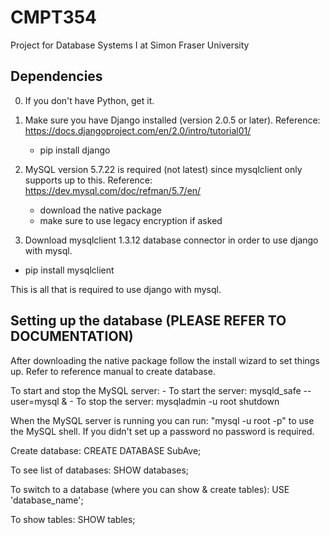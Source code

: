 # CMPT354
Project for Database Systems I at Simon Fraser University

## Dependencies

0. If you don't have Python, get it.

1. Make sure you have Django installed (version 2.0.5 or later). Reference: https://docs.djangoproject.com/en/2.0/intro/tutorial01/
    - pip install django


2. MySQL version 5.7.22 is required (not latest) since mysqlclient only supports up to this. Reference: https://dev.mysql.com/doc/refman/5.7/en/
    - download the native package
    - make sure to use legacy encryption if asked


3. Download mysqlclient 1.3.12 database connector in order to use django with mysql.
  - pip install mysqlclient


This is all that is required to use django with mysql.



## Setting up the database (PLEASE REFER TO DOCUMENTATION)

After downloading the native package follow the install wizard to set things up. Refer to reference manual to create database.

To start and stop the MySQL server: 
    - To start the server:  mysqld_safe --user=mysql &
    - To stop the server:  mysqladmin -u root shutdown
  
  
When the MySQL server is running you can run: "mysql -u root -p" to use the MySQL shell. If you didn't set up a password no password is required.

Create database: CREATE DATABASE SubAve;

To see list of databases: SHOW databases;

To switch to a database (where you can show & create tables): USE 'database_name';

To show tables: SHOW tables;



